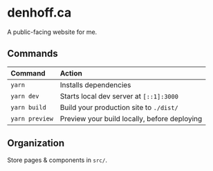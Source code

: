 # denhoff.ca

A public-facing website for me.

## Commands

| Command        | Action                                       |
| :------------- | :------------------------------------------- |
| `yarn`         | Installs dependencies                        |
| `yarn dev`     | Starts local dev server at `[::1]:3000`      |
| `yarn build`   | Build your production site to `./dist/`      |
| `yarn preview` | Preview your build locally, before deploying |

## Organization

Store pages & components in `src/`.

